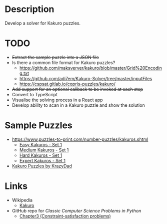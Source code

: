 # Description

Develop a solver for Kakuro puzzles.

# TODO

* ~~Extract the sample puzzle into a JSON file~~
* Is there a common file format for Kakuro puzzles?
  * https://github.com/maksverver/kakuro/blob/master/Grid%20Encoding.txt
  * https://github.com/adi7em/Kakuro-Solver/tree/master/inputFiles
  * https://cspsat.gitlab.io/copris-puzzles/kakuro/
* ~~Add support for an optional callback to be invoked at each step~~
* Convert to TypeScript
* Visualise the solving process in a React app
* Develop ability to scan in a Kakuro puzzle and show the solution

# Sample Puzzles

* https://www.puzzles-to-print.com/number-puzzles/kakuros.shtml
  * [Easy Kakuros - Set 1](https://www.puzzles-to-print.com/number-puzzles/kakuros/easy-8x8-1.pdf)
  * [Medium Kakuros - Set 1](https://www.puzzles-to-print.com/number-puzzles/kakuros/medium-1.pdf)
  * [Hard Kakuros - Set 1](https://www.puzzles-to-print.com/number-puzzles/kakuros/hard-1.pdf)
  * [Expert Kakuros - Set 1](https://www.puzzles-to-print.com/number-puzzles/kakuros/expert-1.pdf)
* [Kakuro Puzzles by KrazyDad](https://krazydad.com/kakuro/)

# Links

* Wikipedia
  * [Kakuro](https://en.wikipedia.org/wiki/Kakuro)
* GitHub repo for _Classic Computer Science Problems in Python_
  * [Chapter3 (Constraint-satisfaction problems)](https://github.com/davecom/ClassicComputerScienceProblemsInPython/tree/master/Chapter3)
